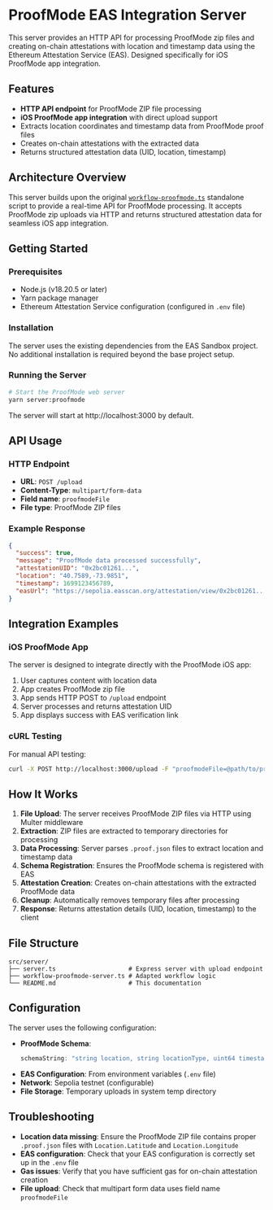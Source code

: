 # ProofMode EAS Integration Server

This server provides an HTTP API for processing ProofMode zip files and creating on-chain attestations with location and timestamp data using the Ethereum Attestation Service (EAS). Designed specifically for iOS ProofMode app integration.

## Features

- **HTTP API endpoint** for ProofMode ZIP file processing
- **iOS ProofMode app integration** with direct upload support
- Extracts location coordinates and timestamp data from ProofMode proof files
- Creates on-chain attestations with the extracted data
- Returns structured attestation data (UID, location, timestamp)

## Architecture Overview

This server builds upon the original [`workflow-proofmode.ts`](../workflows/workflow-proofmode.ts) standalone script to provide a real-time API for ProofMode processing. It accepts ProofMode zip uploads via HTTP and returns structured attestation data for seamless iOS app integration.

## Getting Started

### Prerequisites

- Node.js (v18.20.5 or later)
- Yarn package manager
- Ethereum Attestation Service configuration (configured in `.env` file)

### Installation

The server uses the existing dependencies from the EAS Sandbox project. No additional installation is required beyond the base project setup.

### Running the Server

```bash
# Start the ProofMode web server
yarn server:proofmode
```

The server will start at http://localhost:3000 by default.

## API Usage

### HTTP Endpoint
- **URL**: `POST /upload`
- **Content-Type**: `multipart/form-data`
- **Field name**: `proofmodeFile`
- **File type**: ProofMode ZIP files

### Example Response
```json
{
  "success": true,
  "message": "ProofMode data processed successfully",
  "attestationUID": "0x2bc01261...",
  "location": "40.7589,-73.9851",
  "timestamp": 1699123456789,
  "easUrl": "https://sepolia.easscan.org/attestation/view/0x2bc01261..."
}
```

## Integration Examples

### iOS ProofMode App
The server is designed to integrate directly with the ProofMode iOS app:
1. User captures content with location data
2. App creates ProofMode zip file
3. App sends HTTP POST to `/upload` endpoint
4. Server processes and returns attestation UID
5. App displays success with EAS verification link

### cURL Testing
For manual API testing:
```bash
curl -X POST http://localhost:3000/upload -F "proofmodeFile=@path/to/proofmode.zip"
```

## How It Works

1. **File Upload**: The server receives ProofMode ZIP files via HTTP using Multer middleware
2. **Extraction**: ZIP files are extracted to temporary directories for processing
3. **Data Processing**: Server parses `.proof.json` files to extract location and timestamp data
4. **Schema Registration**: Ensures the ProofMode schema is registered with EAS
5. **Attestation Creation**: Creates on-chain attestations with the extracted ProofMode data
6. **Cleanup**: Automatically removes temporary files after processing
7. **Response**: Returns attestation details (UID, location, timestamp) to the client

## File Structure

```
src/server/
├── server.ts                    # Express server with upload endpoint
├── workflow-proofmode-server.ts # Adapted workflow logic
└── README.md                    # This documentation
```

## Configuration

The server uses the following configuration:

- **ProofMode Schema**: 
  ```typescript
  schemaString: "string location, string locationType, uint64 timestamp, string[] proofs"
  ```
- **EAS Configuration**: From environment variables (`.env` file)
- **Network**: Sepolia testnet (configurable)
- **File Storage**: Temporary uploads in system temp directory

## Troubleshooting

- **Location data missing**: Ensure the ProofMode ZIP file contains proper `.proof.json` files with `Location.Latitude` and `Location.Longitude`
- **EAS configuration**: Check that your EAS configuration is correctly set up in the `.env` file
- **Gas issues**: Verify that you have sufficient gas for on-chain attestation creation
- **File upload**: Check that multipart form data uses field name `proofmodeFile`

